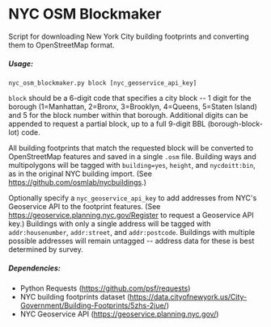 # NYC OSM Blockmaker

Script for downloading New York City building footprints and converting them to OpenStreetMap format.

##### Usage:

`nyc_osm_blockmaker.py block [nyc_geoservice_api_key]`

`block` should be a 6-digit code that specifies a city block -- 1 digit for the borough (1=Manhattan, 2=Bronx, 3=Brooklyn, 4=Queens, 5=Staten Island) and 5 for the block number within that borough. Additional digits can be appended to request a partial block, up to a full 9-digit BBL (borough-block-lot) code.

All building footprints that match the requested block will be converted to OpenStreetMap features and saved in a single `.osm` file. Building ways and multipolygons will be tagged with `building=yes`, `height`, and `nycdoitt:bin`, as in the original NYC building import. (See https://github.com/osmlab/nycbuildings.)

Optionally specify a `nyc_geoservice_api_key` to add addresses from NYC's Geoservice API to the footprint features. (See https://geoservice.planning.nyc.gov/Register to request a Geoservice API key.) Buildings with only a single address will be tagged with `addr:housenumber`, `addr:street`, and `addr:postcode`. Buildings with multiple possible addresses will remain untagged -- address data for these is best determined by survey.

##### Dependencies:

 * Python Requests (https://github.com/psf/requests)
 * NYC building footprints dataset (https://data.cityofnewyork.us/City-Government/Building-Footprints/5zhs-2jue/)
 * NYC Geoservice API (https://geoservice.planning.nyc.gov/)
